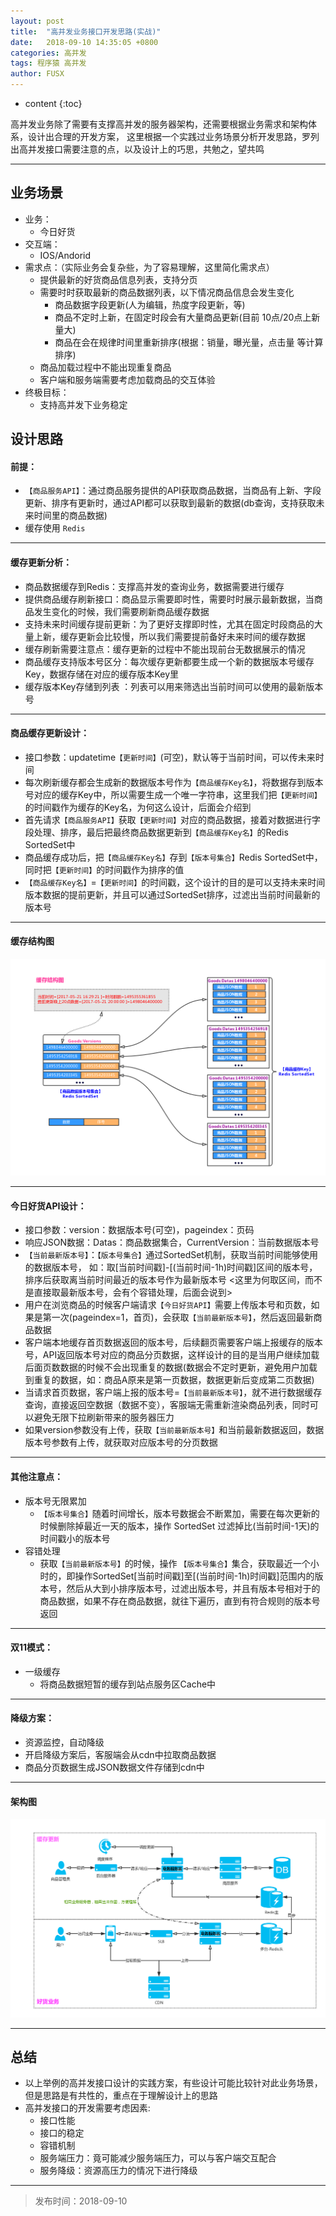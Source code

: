 ```yaml
---
layout: post
title:  "高并发业务接口开发思路(实战)"
date:   2018-09-10 14:35:05 +0800
categories: 高并发
tags: 程序猿 高并发
author: FUSX
---
```


* content
{:toc}

高并发业务除了需要有支撑高并发的服务器架构，还需要根据业务需求和架构体系，设计出合理的开发方案，
这里根据一个实践过业务场景分析开发思路，罗列出高并发接口需要注意的点，以及设计上的巧思，共勉之，望共鸣





---

## 业务场景
* 业务：
    * 今日好货
* 交互端：
    * IOS/Andorid
* 需求点：（实际业务会复杂些，为了容易理解，这里简化需求点）
    * 提供最新的好货商品信息列表，支持分页
    * 需要时时获取最新的商品数据列表，以下情况商品信息会发生变化
        * 商品数据字段更新(人为编辑，热度字段更新，等)
        * 商品不定时上新，在固定时段会有大量商品更新(目前 10点/20点上新量大)
        * 商品在会在规律时间里重新排序(根据：销量，曝光量，点击量 等计算排序)
    * 商品加载过程中不能出现重复商品
    * 客户端和服务端需要考虑加载商品的交互体验
* 终极目标：
    * 支持高并发下业务稳定

## 设计思路


#### 前提：
* `【商品服务API】`：通过商品服务提供的API获取商品数据，当商品有上新、字段更新、排序有更新时，通过API都可以获取到最新的数据(db查询，支持获取未来时间里的商品数据)
* 缓存使用 `Redis`

---

#### 缓存更新分析：
* 商品数据缓存到Redis：支撑高并发的查询业务，数据需要进行缓存
* 提供商品缓存刷新接口：商品显示需要即时性，需要时时展示最新数据，当商品发生变化的时候，我们需要刷新商品缓存数据
* 支持未来时间缓存提前更新：为了更好支撑即时性，尤其在固定时段商品的大量上新，缓存更新会比较慢，所以我们需要提前备好未来时间的缓存数据
* 缓存刷新需要注意点：缓存更新的过程中不能出现前台无数据展示的情况
* 商品缓存支持版本号区分：每次缓存更新都要生成一个新的数据版本号缓存Key，数据存储在对应的缓存版本Key里
* 缓存版本Key存储到列表 ：列表可以用来筛选出当前时间可以使用的最新版本号

---

#### 商品缓存更新设计：
* 接口参数：updatetime`【更新时间】`(可空)，默认等于当前时间，可以传未来时间
* 每次刷新缓存都会生成新的数据版本号作为`【商品缓存Key名】`，将数据存到版本号对应的缓存Key中，所以需要生成一个唯一字符串，这里我们把`【更新时间】`的时间戳作为缓存的Key名，为何这么设计，后面会介绍到
* 首先请求`【商品服务API】`获取`【更新时间】`对应的商品数据，接着对数据进行字段处理、排序，最后把最终商品数据更新到`【商品缓存Key名】`的Redis SortedSet中
* 商品缓存成功后，把`【商品缓存Key名】`存到`【版本号集合】`Redis SortedSet中，同时把`【更新时间】`的时间戳作为排序的值
* `【商品缓存Key名】`=`【更新时间】`的时间戳，这个设计的目的是可以支持未来时间版本数据的提前更新，并且可以通过SortedSet排序，过滤出当前时间最新的版本号

---

#### 缓存结构图

![image](/images/haohuo_datas.png)  

---

#### 今日好货API设计：
* 接口参数：version：数据版本号(可空)，pageindex：页码
* 响应JSON数据：Datas：商品数据集合，CurrentVersion：当前数据版本号
* `【当前最新版本号】`：`【版本号集合】`通过SortedSet机制，获取当前时间能够使用的数据版本号，
如：取[当前时间戳]-[(当前时间-1h)时间戳]区间的版本号，排序后获取离当前时间最近的版本号作为最新版本号 <这里为何取区间，而不是直接取最新版本号，会有个容错处理，后面会说到>
* 用户在浏览商品的时候客户端请求`【今日好货API】`需要上传版本号和页数，如果是第一次(pageindex=1，首页)，会获取`【当前最新版本号】`，然后返回最新商品数据
* 客户端本地缓存首页数据返回的版本号，后续翻页需要客户端上报缓存的版本号，API返回版本号对应的商品分页数据，这样设计的目的是当用户继续加载后面页数数据的时候不会出现重复的数据(数据会不定时更新，避免用户加载到重复的数据，如：商品A原来是第一页数据，数据更新后变成第二页数据)
* 当请求首页数据，客户端上报的版本号=`【当前最新版本号】`，就不进行数据缓存查询，直接返回空数据（数据不变），客服端无需重新渲染商品列表，同时可以避免无限下拉刷新带来的服务器压力
* 如果version参数没有上传，获取`【当前最新版本号】`和当前最新数据返回，数据版本号参数有上传，就获取对应版本号的分页数据

---

#### 其他注意点：

* 版本号无限累加   
    * `【版本号集合】`随着时间增长，版本号数据会不断累加，需要在每次更新的时候删除掉最近一天的版本，操作 SortedSet 过滤掉比(当前时间-1天)的时间戳小的版本号
* 容错处理
    * 获取`【当前最新版本号】`的时候，操作 `【版本号集合】`集合，获取最近一个小时的，即操作SortedSet[当前时间戳]至[(当前时间-1h)时间戳]范围内的版本号，然后从大到小排序版本号，过滤出版本号，并且有版本号相对于的商品数据，如果不存在商品数据，就往下遍历，直到有符合规则的版本号返回

---

####  双11模式：

* 一级缓存
    * 将商品数据短暂的缓存到站点服务区Cache中

---

#### 降级方案：

* 资源监控，自动降级
* 开启降级方案后，客服端会从cdn中拉取商品数据
* 商品分页数据生成JSON数据文件存储到cdn中


---

#### 架构图

![image](/images/haohuo.png)   

--- 
## 总结
* 以上举例的高并发接口设计的实践方案，有些设计可能比较针对此业务场景，但是思路是有共性的，重点在于理解设计上的思路
* 高并发接口的开发需要考虑因素:
    * 接口性能
    * 接口的稳定
    * 容错机制
    * 服务端压力：竟可能减少服务端压力，可以与客户端交互配合
    * 服务降级：资源高压力的情况下进行降级

---

> 发布时间：2018-09-10